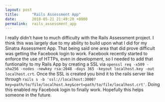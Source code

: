 ```yaml
---
layout: post
title:      "Rails Assessment App"
date:       2018-05-21 21:49:20 +0000
permalink:  rails_assessment_app
---
```



I really didn't have to much difficulty with the Rails Assessment project. I think this was largely due to my ability to build upon what I did for my Sinatra Assessment App. That being said one area that did prove difficult was getting the Facebook login to work. Facebook recently started to enforce the use of HTTPs, even in development, so I needed to add that funtionality to my Rails App by creating a SSL via `openssl req -x509 -sha256 -nodes -newkey rsa:2048 -days 365 -keyout localhost.key -out localhost.crt`. Once the SSL is created you bind it to the rails server like through `rails s -b 'ssl://localhost:3000?key=path/to/file/localhost.key&cert=path/to/file/localhost.crt'`. Doing this enabled my Facebook login to finally work. Hopefully this helps someone in the future.
